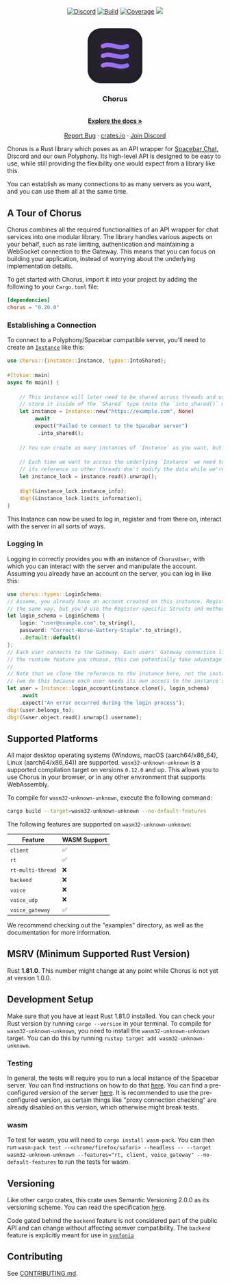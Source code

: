 <div align="center">

[![Discord]][Discord-invite]
[![Build][build-shield]][build-url]
[![Coverage][coverage-shield]][coverage-url]
<img src="https://img.shields.io/static/v1?label=Status&message=Alpha&color=blue">

</br>
<div align="center">
  <a href="https://github.com/polyphony-chat/chorus">
    <img src="https://github.com/polyphony-chat/branding/blob/main/logos/polyphony-chorus-round-8bit.png?raw=true" alt="The chorus logo. a dark, square background with rounded edges. on this background, there are three vertically stacked, purple lines. The lines each resemble a sine curve." width="128" height="128">
  </a>

<h3 align="center">Chorus</h3>

  <p align="center">
    <br />
    <a href="https://docs.rs/chorus/latest/chorus/"><strong>Explore the docs »</strong></a>
    <br />
    <br />
    <a href="https://github.com/polyphony-chat/chorus/issues">Report Bug</a>
    ·
    <a href="https://crates.io/crates/chorus">crates.io</a>
    ·
    <a href="https://discord.gg/8tKSC8wzDq">Join Discord</a>
  </p>
</div>

</div>

Chorus is a Rust library which poses as an API wrapper for [Spacebar Chat](https://github.com/spacebarchat/),
Discord and our own Polyphony. Its high-level API is designed to be easy to use, while still providing the
flexibility one would expect from a library like this.

You can establish as many connections to as many servers as you want, and you can use them all at the same time.

## A Tour of Chorus

Chorus combines all the required functionalities of an API wrapper for chat services into one modular library.
The library handles various aspects on your behalf, such as rate limiting, authentication and maintaining
a WebSocket connection to the Gateway. This means that you can focus on building your application,
instead of worrying about the underlying implementation details.

To get started with Chorus, import it into your project by adding the following to your `Cargo.toml` file:

```toml
[dependencies]
chorus = "0.20.0"
```

### Establishing a Connection

To connect to a Polyphony/Spacebar compatible server, you'll need to create an [`Instance`](https://docs.rs/chorus/latest/chorus/instance/struct.Instance.html) like this:

```rust
use chorus::{instance::Instance, types::IntoShared};

#[tokio::main]
async fn main() {

    // This instance will later need to be shared across threads and users, so we'll
    // store it inside of the `Shared` type (note the `into_shared()` method call)
    let instance = Instance::new("https://example.com", None)
        .await
        .expect("Failed to connect to the Spacebar server")
		  .into_shared();

    // You can create as many instances of `Instance` as you want, but each `Instance` should likely be unique.

    // Each time we want to access the underlying `Instance` we need to lock
    // its reference so other threads don't modify the data while we're reading or changing it
    let instance_lock = instance.read().unwrap();

    dbg!(&instance_lock.instance_info);
    dbg!(&instance_lock.limits_information);
}
```

This Instance can now be used to log in, register and from there on, interact with the server in all sorts of ways.

### Logging In

Logging in correctly provides you with an instance of `ChorusUser`, with which you can interact with the server and
manipulate the account. Assuming you already have an account on the server, you can log in like this:

```rust
use chorus::types::LoginSchema;
// Assume, you already have an account created on this instance. Registering an account works
// the same way, but you'd use the Register-specific Structs and methods instead.
let login_schema = LoginSchema {
    login: "user@example.com".to_string(),
    password: "Correct-Horse-Battery-Staple".to_string(),
    ..Default::default()
};
// Each user connects to the Gateway. Each users' Gateway connection lives on a separate thread. Depending on
// the runtime feature you choose, this can potentially take advantage of all of your computers' threads.
//
// Note that we clone the reference to the instance here, not the instance itself
// (we do this because each user needs its own access to the instance's data)
let user = Instance::login_account(instance.clone(), login_schema)
    .await
    .expect("An error occurred during the login process");
dbg!(user.belongs_to);
dbg!(&user.object.read().unwrap().username);
```

## Supported Platforms

All major desktop operating systems (Windows, macOS (aarch64/x86_64), Linux (aarch64/x86_64)) are supported.
`wasm32-unknown-unknown` is a supported compilation target on versions `0.12.0` and up. This allows you to use
Chorus in your browser, or in any other environment that supports WebAssembly.

To compile for `wasm32-unknown-unknown`, execute the following command:

```sh
cargo build --target=wasm32-unknown-unknown --no-default-features
```

The following features are supported on `wasm32-unknown-unknown`:

| Feature           | WASM Support |
| ----------------- | ------------ |
| `client`          | ✅            |
| `rt`              | ✅            |
| `rt-multi-thread` | ❌            |
| `backend`         | ❌            |
| `voice`           | ❌            |
| `voice_udp`       | ❌            |
| `voice_gateway`   | ✅            |

We recommend checking out the "examples" directory, as well as the documentation for more information.

## MSRV (Minimum Supported Rust Version)

Rust **1.81.0**. This number might change at any point while Chorus is not yet at version 1.0.0.

## Development Setup

Make sure that you have at least Rust 1.81.0 installed. You can check your Rust version by running `cargo --version`
in your terminal. To compile for `wasm32-unknown-unknown`, you need to install the `wasm32-unknown-unknown` target.
You can do this by running `rustup target add wasm32-unknown-unknown`.

### Testing

In general, the tests will require you to run a local instance of the Spacebar server. You can find instructions on how
to do that [here](https://docs.spacebar.chat/setup/server/). You can find a pre-configured version of the server
[here](https://github.com/bitfl0wer/server). It is recommended to use the pre-configured version, as certain things
like "proxy connection checking" are already disabled on this version, which otherwise might break tests.

### wasm

To test for wasm, you will need to `cargo install wasm-pack`. You can then run
`wasm-pack test --<chrome/firefox/safari> --headless -- --target wasm32-unknown-unknown --features="rt, client, voice_gateway" --no-default-features`
to run the tests for wasm.

## Versioning

Like other cargo crates, this crate uses Semantic Versioning 2.0.0 as its versioning scheme.
You can read the specification [here](https://semver.org/spec/v2.0.0.html).

Code gated behind the `backend` feature is not considered part of the public API and can change without
affecting semver compatibility. The `backend` feature is explicitly meant for use in [`symfonia`](https://github.com/polyphony-chat/symfonia)

## Contributing

See [CONTRIBUTING.md](./CONTRIBUTING.md).

[Rust]: https://img.shields.io/badge/Rust-orange?style=plastic&logo=rust
[Rust-url]: https://www.rust-lang.org/
[build-shield]: https://img.shields.io/github/actions/workflow/status/polyphony-chat/chorus/build_and_test.yml?style=flat
[build-url]: https://github.com/polyphony-chat/chorus/blob/main/.github/workflows/build_and_test.yml
[clippy-shield]: https://img.shields.io/github/actions/workflow/status/polyphony-chat/chorus/clippy.yml?style=flat
[clippy-url]: https://github.com/polyphony-chat/chorus/blob/main/.github/workflows/clippy.yml
[contributors-shield]: https://img.shields.io/github/contributors/polyphony-chat/chorus.svg?style=flat
[contributors-url]: https://github.com/polyphony-chat/chorus/graphs/contributors
[coverage-shield]: https://coveralls.io/repos/github/polyphony-chat/chorus/badge.svg?branch=main
[coverage-url]: https://coveralls.io/github/polyphony-chat/chorus?branch=main
[forks-shield]: https://img.shields.io/github/forks/polyphony-chat/chorus.svg?style=flat
[forks-url]: https://github.com/polyphony-chat/chorus/network/members
[stars-shield]: https://img.shields.io/github/stars/polyphony-chat/chorus.svg?style=flat
[stars-url]: https://github.com/polyphony-chat/chorus/stargazers
[issues-shield]: https://img.shields.io/github/issues/polyphony-chat/chorus.svg?style=flat
[issues-url]: https://github.com/polyphony-chat/chorus/issues
[license-shield]: https://img.shields.io/github/license/polyphony-chat/chorus.svg?style=f;at
[license-url]: https://github.com/polyphony-chat/chorus/blob/master/LICENSE
[Discord]: https://dcbadge.vercel.app/api/server/m3FpcapGDD?style=flat
[Discord-invite]: https://discord.com/invite/m3FpcapGDD
